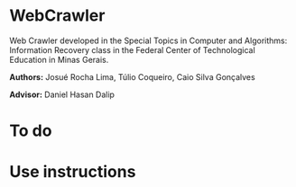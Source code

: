 # WebCrawler
Web Crawler developed in the Special Topics in Computer and Algorithms: Information Recovery class in the Federal Center of Technological Education in Minas Gerais.

**Authors:**
Josué Rocha Lima, Túlio Coqueiro, Caio Silva Gonçalves

**Advisor:** Daniel Hasan Dalip

# To do



# Use instructions

